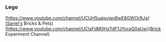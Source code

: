 ### Lego

[https://www.youtube.com/channel/UCUH5uajsvjan8wE6GWOrRJg](Sariel's Bricks & Pets)
[https://www.youtube.com/channel/UClsFdM0HzTdF1JYoraQ0aUw](Brick Experiment Channel)
